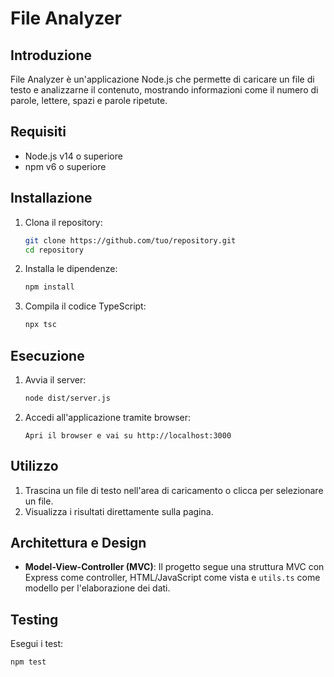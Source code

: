 # File Analyzer

## Introduzione
File Analyzer è un'applicazione Node.js che permette di caricare un file di testo e analizzarne il contenuto, mostrando informazioni come il numero di parole, lettere, spazi e parole ripetute.

## Requisiti
- Node.js v14 o superiore
- npm v6 o superiore

## Installazione

1. Clona il repository:
    ```bash
    git clone https://github.com/tuo/repository.git
    cd repository
    ```

2. Installa le dipendenze:
    ```bash
    npm install
    ```

3. Compila il codice TypeScript:
    ```bash
    npx tsc
    ```

## Esecuzione

1. Avvia il server:
    ```bash
    node dist/server.js
    ```

2. Accedi all'applicazione tramite browser:
    ```
    Apri il browser e vai su http://localhost:3000
    ```

## Utilizzo

1. Trascina un file di testo nell'area di caricamento o clicca per selezionare un file.
2. Visualizza i risultati direttamente sulla pagina.

## Architettura e Design

- **Model-View-Controller (MVC)**: Il progetto segue una struttura MVC con Express come controller, HTML/JavaScript come vista e `utils.ts` come modello per l'elaborazione dei dati.

## Testing

Esegui i test:
```bash
npm test
